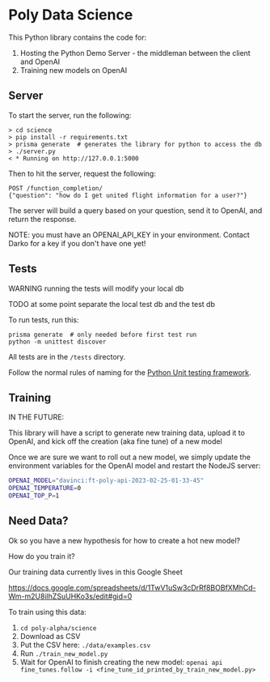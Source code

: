 # Poly Data Science

This Python library contains the code for:

1. Hosting the Python Demo Server - the middleman between the client and OpenAI
2. Training new models on OpenAI

## Server

To start the server, run the following:

```
> cd science
> pip install -r requirements.txt
> prisma generate  # generates the library for python to access the db
> ./server.py
< * Running on http://127.0.0.1:5000
```

Then to hit the server, request the following:

```
POST /function_completion/
{"question": "how do I get united flight information for a user?"}
```

The server will build a query based on your question, send it to OpenAI, and return the response.

NOTE: you must have an OPENAI_API_KEY in your environment. Contact Darko for a key if you don't have one yet!

## Tests

WARNING running the tests will modify your local db

TODO at some point separate the local test db and the test db

To run tests, run this:

```
prisma generate  # only needed before first test run
python -m unittest discover
```

All tests are in the `/tests` directory.

Follow the normal rules of naming for the [Python Unit testing framework](https://docs.python.org/3/library/unittest.html).


## Training

IN THE FUTURE:

This library will have a script to generate new training data, upload it to OpenAI, and kick off the creation (aka fine tune) of a new model

Once we are sure we want to roll out a new model, we simply update the environment variables for the OpenAI model and restart the NodeJS server:

```bash
OPENAI_MODEL="davinci:ft-poly-api-2023-02-25-01-33-45"
OPENAI_TEMPERATURE=0
OPENAI_TOP_P=1
```

## Need Data?

Ok so you have a new hypothesis for how to create a hot new model?

How do you train it?

Our training data currently lives in this Google Sheet

https://docs.google.com/spreadsheets/d/1TwV1uSw3cDrRf8BOBfXMhCd-Wm-m2U8ilhZSuUHKo3s/edit#gid=0

To train using this data:

1. `cd poly-alpha/science`
2. Download as CSV
3. Put the CSV here: `./data/examples.csv`
4. Run `./train_new_model.py`
5. Wait for OpenAI to finish creating the new model:
`openai api fine_tunes.follow -i <fine_tune_id_printed_by_train_new_model.py>`